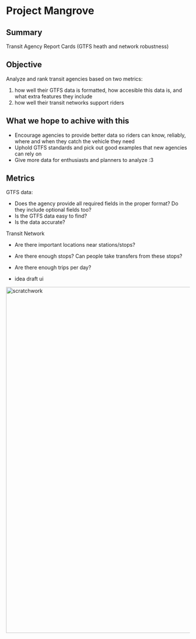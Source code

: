 # Project Mangrove

## Summary
Transit Agency Report Cards (GTFS heath and network robustness)

## Objective
Analyze and rank transit agencies based on two metrics:
1) how well their GTFS data is formatted, how accesible this data is, and what extra features they include
2) how well their transit networks support riders

## What we hope to achive with this
- Encourage agencies to provide better data so riders can know, reliably, where and when they catch the vehicle they need
- Uphold GTFS standards and pick out good examples that new agencies can rely on
- Give more data for enthusiasts and planners to analyze :3

## Metrics
 GTFS data: 
- Does the agency provide all required fields in the proper format? Do they include optional fields too?
- Is the GTFS data easy to find?
- Is the data accurate?

Transit Network
- Are there important locations near stations/stops?
- Are there enough stops? Can people take transfers from these stops?
- Are there enough trips per day?

- idea draft ui
<img width="1256" height="947" alt="scratchwork" src="https://github.com/user-attachments/assets/3d125043-1801-45be-9e2a-f77810b017dd" />
